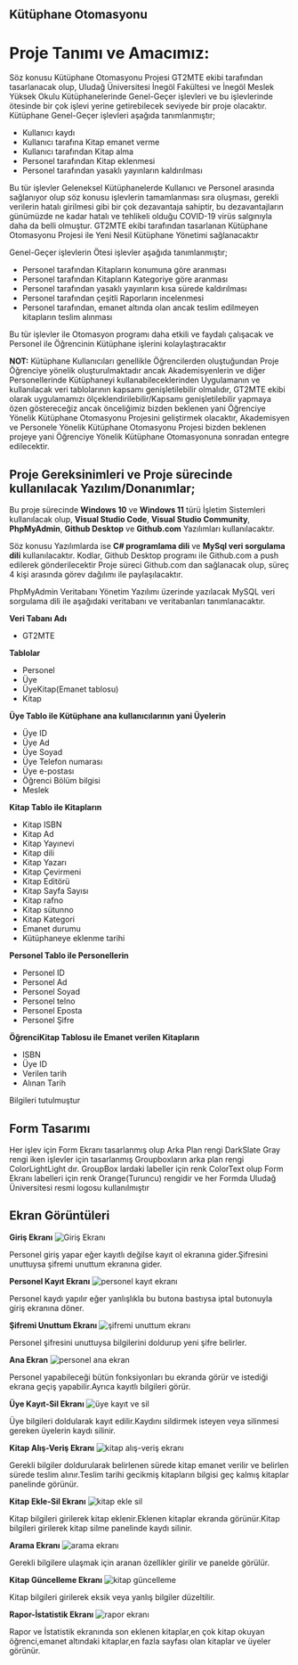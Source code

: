 ## Kütüphane Otomasyonu

# Proje Tanımı ve Amacımız:
Söz konusu Kütüphane Otomasyonu Projesi GT2MTE ekibi tarafından tasarlanacak olup, Uludağ Üniversitesi İnegöl Fakültesi ve İnegöl Meslek Yüksek Okulu Kütüphanelerinde Genel-Geçer işlevleri ve bu işlevlerinde ötesinde bir çok işlevi yerine getirebilecek seviyede bir proje olacaktır.
Kütüphane Genel-Geçer işlevleri aşağıda tanımlanmıştır;


- Kullanıcı kaydı
- Kullanıcı tarafına Kitap emanet verme
- Kullanıcı tarafından Kitap alma
- Personel tarafından Kitap eklenmesi
- Personel tarafından yasaklı yayınların kaldırılması


Bu tür işlevler Geleneksel Kütüphanelerde Kullanıcı ve Personel arasında sağlanıyor olup söz konusu işlevlerin tamamlanması sıra oluşması, gerekli verilerin hatalı girilmesi gibi bir çok dezavantaja sahiptir, bu dezavantajların günümüzde ne kadar hatalı ve tehlikeli olduğu COVID-19 virüs salgınıyla daha da belli olmuştur.
GT2MTE ekibi tarafından tasarlanan Kütüphane Otomasyonu Projesi ile Yeni Nesil Kütüphane Yönetimi sağlanacaktır


Genel-Geçer işlevlerin Ötesi işlevler aşağıda tanımlanmıştır;

- Personel tarafından Kitapların konumuna göre aranması
- Personel tarafından Kitapların Kategoriye göre aranması
- Personel tarafından yasaklı yayınların kısa sürede kaldırılması
- Personel tarafından çeşitli Raporların incelenmesi
- Personel tarafından, emanet altında olan ancak teslim edilmeyen kitapların teslim alınması


Bu tür işlevler ile Otomasyon programı daha etkili ve faydalı çalışacak ve Personel ile Öğrencinin Kütüphane işlerini kolaylaştıracaktır


**NOT:** Kütüphane Kullanıcıları genellikle Öğrencilerden oluştuğundan Proje Öğrenciye yönelik oluşturulmaktadır ancak Akademisyenlerin ve diğer Personellerinde Kütüphaneyi kullanabileceklerinden Uygulamanın ve kullanılacak veri tablolarının kapsamı genişletilebilir olmalıdır, GT2MTE ekibi olarak uygulamamızı ölçeklendirilebilir/Kapsamı genişletilebilir yapmaya özen göstereceğiz ancak önceliğimiz bizden beklenen yani Öğrenciye Yönelik Kütüphane Otomasyonu Projesini geliştirmek olacaktır, Akademisyen ve Personele Yönelik Kütüphane Otomasyonu Projesi bizden beklenen projeye yani Öğrenciye Yönelik Kütüphane Otomasyonuna sonradan entegre edilecektir.

## Proje Gereksinimleri ve Proje sürecinde kullanılacak Yazılım/Donanımlar;


Bu proje sürecinde **Windows 10** ve **Windows 11** türü İşletim Sistemleri kullanılacak olup, **Visual Studio Code**, **Visual Studio Community**, **PhpMyAdmin**, **Github Desktop** ve **Github.com** Yazılımları kullanılacaktır.

Söz konusu Yazılımlarda ise **C# programlama dili** ve **MySql veri sorgulama dili** kullanılacaktır.
Kodlar, Github Desktop programı ile Github.com a push edilerek gönderilecektir
Proje süreci Github.com dan sağlanacak olup, süreç 4 kişi arasında görev dağılımı ile paylaşılacaktır.

PhpMyAdmin Veritabanı Yönetim Yazılımı üzerinde yazılacak MySQL veri sorgulama dili ile aşağıdaki veritabanı ve veritabanları tanımlanacaktır.

**Veri Tabanı Adı**
- GT2MTE

**Tablolar**
- Personel
- Üye
- ÜyeKitap(Emanet tablosu)
- Kitap

**Üye Tablo ile Kütüphane ana kullanıcılarının yani Üyelerin**
-	Üye ID
-	Üye Ad
-	Üye Soyad
-	Üye Telefon numarası
-	Üye e-postası
-	Öğrenci Bölüm bilgisi
-	Meslek

**Kitap Tablo ile Kitapların**
-	Kitap ISBN
-	Kitap Ad
-	Kitap Yayınevi
-	Kitap dili
-	Kitap Yazarı
-	Kitap Çevirmeni
-	Kitap Editörü
-	Kitap Sayfa Sayısı
-	Kitap rafno
-	Kitap sütunno
-	Kitap Kategori
-	Emanet durumu
-	Kütüphaneye eklenme tarihi

**Personel Tablo ile Personellerin**
- Personel ID
- Personel Ad
- Personel Soyad
- Personel telno
- Personel Eposta
- Personel Şifre

**ÖğrenciKitap Tablosu ile Emanet verilen Kitapların**
- ISBN
- Üye ID
- Verilen tarih
- Alınan Tarih

Bilgileri tutulmuştur

## Form Tasarımı
Her işlev için Form Ekranı tasarlanmış olup Arka Plan rengi DarkSlate Gray rengi iken işlevler için tasarlanmış Groupboxların arka plan rengi ColorLightLight dır.
GroupBox lardaki labeller için renk ColorText olup Form Ekranı labelleri için renk Orange(Turuncu) rengidir ve her Formda Uludağ Üniversitesi resmi logosu kullanılmıştır

## Ekran Görüntüleri

**Giriş Ekranı**
![Giriş Ekranı](https://user-images.githubusercontent.com/102298378/172700324-d21117db-3f0d-41c8-b8fb-c4d5ad965559.jpeg)

Personel giriş yapar eğer kayıtlı değilse kayıt ol ekranına gider.Şifresini unuttuysa şifremi unuttum ekranına gider.

**Personel Kayıt Ekranı**
![personel kayıt ekranı](https://user-images.githubusercontent.com/102298378/172700639-f4f2bbb1-154a-4925-b331-5819b813a5d1.jpeg)

Personel kaydı yapılır eğer yanlışlıkla bu butona bastıysa iptal butonuyla giriş ekranına döner.

**Şifremi Unuttum Ekranı**
![şifremi unuttum ekranı](https://user-images.githubusercontent.com/102298378/172701447-981afbcf-67f4-466f-9d8c-fb729e4cb787.jpeg)

Personel şifresini unuttuysa bilgilerini doldurup yeni şifre belirler.

**Ana Ekran**
![personel ana ekran](https://user-images.githubusercontent.com/102298378/172705444-769a507b-b9a6-4c88-9bdd-cd5afd5195c8.png)

Personel yapabileceği bütün fonksiyonları bu ekranda görür ve istediği ekrana geçiş yapabilir.Ayrıca kayıtlı bilgileri görür.

**Üye Kayıt-Sil Ekranı**
![üye kayıt ve sil](https://user-images.githubusercontent.com/102298378/172701960-4a99e0d6-6422-435c-b277-174b8cc0a32e.jpeg)

Üye bilgileri doldularak kayıt edilir.Kaydını sildirmek isteyen veya silinmesi gereken üyelerin kaydı silinir.

**Kitap Alış-Veriş Ekranı**
![kitap alış-veriş ekranı](https://user-images.githubusercontent.com/102298378/172702540-85bf16b9-7c65-4979-a917-5733293928ee.jpeg)

Gerekli bilgiler doldurularak belirlenen sürede kitap emanet verilir ve belirlen sürede teslim alınır.Teslim tarihi gecikmiş kitapların bilgisi geç kalmış kitaplar panelinde görünür. 

**Kitap Ekle-Sil Ekranı**
![kitap ekle sil](https://user-images.githubusercontent.com/102298378/172702998-d0905941-7a97-411b-b6b6-9ef3a1853bb0.jpeg)

Kitap bilgileri girilerek kitap eklenir.Eklenen kitaplar ekranda görünür.Kitap bilgileri girilerek kitap silme panelinde kaydı silinir.

**Arama Ekranı**
![arama ekranı](https://user-images.githubusercontent.com/102298378/172703306-d7140d54-c246-4a78-9918-30cf7ad0c46c.jpeg)

Gerekli bilgilere ulaşmak için aranan özellikler girilir ve panelde görülür. 

**Kitap Güncelleme Ekranı**
![kitap güncelleme](https://user-images.githubusercontent.com/102298378/172703563-aa247869-88d7-47c8-a60f-59a3c39cf7c9.jpeg)

Kitap bilgileri girilerek eksik veya yanlış bilgiler düzeltilir.

**Rapor-İstatistik Ekranı**
![rapor ekranı](https://user-images.githubusercontent.com/102298378/172703747-d3e64cba-ae89-492e-a950-e956a044730b.jpeg)

Rapor ve İstatistik ekranında son eklenen kitaplar,en çok kitap okuyan öğrenci,emanet altındaki kitaplar,en fazla sayfası olan kitaplar ve üyeler görünür.



